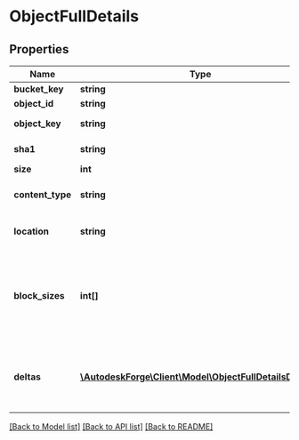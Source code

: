 # ObjectFullDetails

## Properties
Name | Type | Description | Notes
------------ | ------------- | ------------- | -------------
**bucket_key** | **string** | Bucket key | [optional] 
**object_id** | **string** | Object URN | [optional] 
**object_key** | **string** | Object name | [optional] 
**sha1** | **string** | Object SHA1 | [optional] 
**size** | **int** | Object size | [optional] 
**content_type** | **string** | Object content-type | [optional] 
**location** | **string** | URL to download the object | [optional] 
**block_sizes** | **int[]** | For delta-encoding. Represents whether a signature exists at a specific block size | [optional] 
**deltas** | [**\AutodeskForge\Client\Model\ObjectFullDetailsDeltas[]**](ObjectFullDetailsDeltas.md) | Patch files available for download related to this object | [optional] 

[[Back to Model list]](../README.md#documentation-for-models) [[Back to API list]](../README.md#documentation-for-api-endpoints) [[Back to README]](../README.md)


